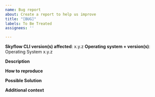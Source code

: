 ```yaml
---
name: Bug report
about: Create a report to help us improve
title: "[BUG]"
labels: To Be Treated
assignees: ''

---
```


**Skyflow CLI version(s) affected**: x.y.z
**Operating system + version(s)**: Operating System x.y.z

**Description**  
<!-- A clear and concise description of the problem. -->

**How to reproduce**  
<!-- If is usage issue just type what you done to get the problem else paste your code and/or config needed to reproduce the problem. -->

**Possible Solution**  
<!--- Optional: only if you have suggestions on a fix/reason for the bug -->

**Additional context**  
<!-- Optional: any other context about the problem: log messages, screenshots, etc. -->
